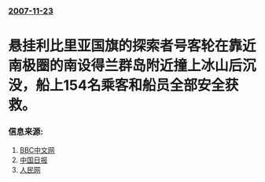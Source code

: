 ### [2007-11-23](/news/2007/11/23/index.md)

##### 
# 悬挂利比里亚国旗的探索者号客轮在靠近南极圈的南设得兰群岛附近撞上冰山后沉没，船上154名乘客和船员全部安全获救。




### 信息来源:

1. [BBC中文网](http://news.bbc.co.uk/chinese/simp/hi/newsid_7110000/newsid_7110500/7110570.stm)
2. [中国日报](http://www.chinadaily.com.cn/hqgj/2007-11/24/content_6276814.htm)
3. [人民网](http://world.people.com.cn/GB/1029/42358/6570775.html)
